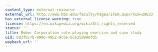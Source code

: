 ```yaml
---
content_type: external-resource
external_url: http://www.hbs.edu/faculty/Pages/item.aspx?num=29633
has_external_license_warning: true
license: https://en.wikipedia.org/wiki/All_rights_reserved
status: ''
title: Ember Corporation role-playing exercise and case study
uid: bd3f6c7b-9906-4952-9c56-6c635b89efd5
wayback_url: ''
---
```

